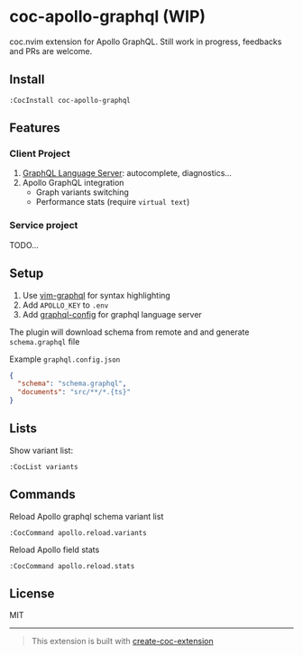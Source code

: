 # coc-apollo-graphql (WIP)

coc.nvim extension for Apollo GraphQL. Still work in progress, feedbacks and PRs are welcome.

## Install

`:CocInstall coc-apollo-graphql`

## Features
### Client Project
1. [GraphQL Language Server](https://github.com/graphql/graphiql/blob/main/packages/graphql-language-service-server/README.md): autocomplete, diagnostics...
2. Apollo GraphQL integration
    - Graph variants switching
    - Performance stats (require `virtual text`)

### Service project
TODO...

## Setup
1. Use [vim-graphql](https://github.com/jparise/vim-graphql) for syntax highlighting
2. Add `APOLLO_KEY` to `.env`
3. Add [graphql-config](https://github.com/kamilkisiela/graphql-config) for graphql language server

The plugin will download schema from remote and and generate `schema.graphql` file

Example `graphql.config.json`
```json
{
  "schema": "schema.graphql",
  "documents": "src/**/*.{ts}"
}
```

## Lists

Show variant list: 
```
:CocList variants
```

## Commands
Reload Apollo graphql schema variant list
```
:CocCommand apollo.reload.variants
```

Reload Apollo field stats
```
:CocCommand apollo.reload.stats
```
## License

MIT

---

> This extension is built with [create-coc-extension](https://github.com/fannheyward/create-coc-extension)

